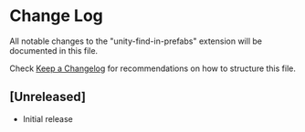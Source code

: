 # Change Log

All notable changes to the "unity-find-in-prefabs" extension will be documented in this file.

Check [Keep a Changelog](http://keepachangelog.com/) for recommendations on how to structure this file.

## [Unreleased]

- Initial release